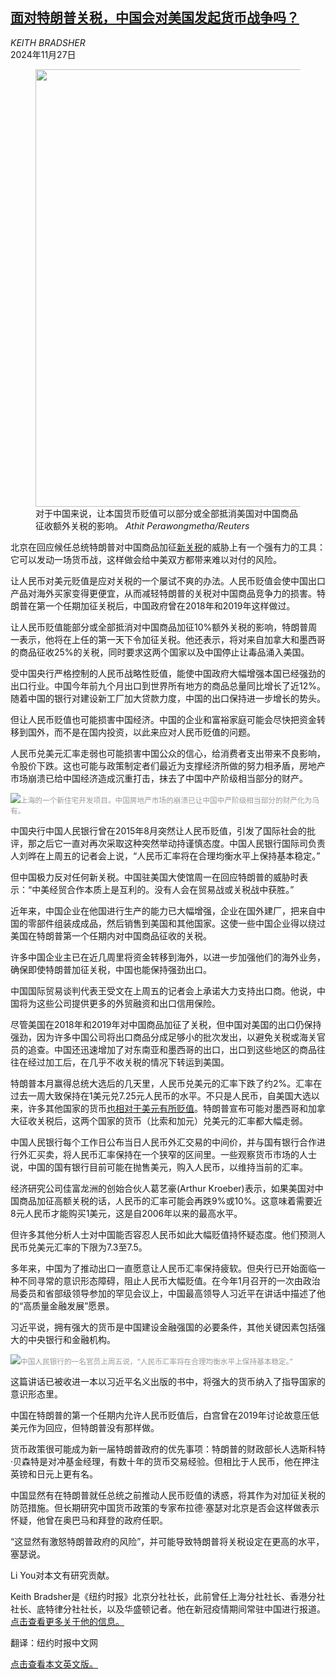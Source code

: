 <!--1732673221000-->
[面对特朗普关税，中国会对美国发起货币战争吗？](https://cn.nytimes.com/business/20241127/trump-tariffs-us-china-currency/)
------

<address>KEITH BRADSHER</address><time pudate="2024-11-27 09:41:38" datetime="2024-11-27 09:41:38">2024年11月27日</time><figure><img src="https://images.weserv.nl/?url=static01.nyt.com/images/2024/11/26/multimedia/26China-CurrencyWar-wvgb/26China-CurrencyWar-wvgb-master1050.jpg" width="1050" height="700"><figcaption>对于中国来说，让本国货币贬值可以部分或全部抵消美国对中国商品征收额外关税的影响。 <cite>Athit Perawongmetha/Reuters</cite></figcaption></figure><section><p>北京在回应候任总统特朗普对中国商品加征<a href="https://www.nytimes.com/2024/11/25/business/economy/trump-tariffs-canada-mexico-china.html">新关税</a>的威胁上有一个强有力的工具：它可以发动一场货币战，这样做会给中美双方都带来难以对付的风险。</p><p>让人民币对美元贬值是应对关税的一个屡试不爽的办法。人民币贬值会使中国出口产品对海外买家变得更便宜，从而减轻特朗普的关税对中国商品竞争力的损害。特朗普在第一个任期加征关税后，中国政府曾在2018年和2019年这样做过。</p><p>让人民币贬值能部分或全部抵消对中国商品加征10%额外关税的影响，特朗普周一表示，他将在上任的第一天下令加征关税。他还表示，将对来自加拿大和墨西哥的商品征收25%的关税，同时要求这两个国家以及中国停止让毒品涌入美国。</p><p>受中国央行严格控制的人民币战略性贬值，能使中国政府大幅增强本国已经强劲的出口行业。中国今年前九个月出口到世界所有地方的商品总量同比增长了近12%。随着中国的银行对建设新工厂加大贷款力度，中国的出口保持进一步增长的势头。</p><p>但让人民币贬值也可能损害中国经济。中国的企业和富裕家庭可能会尽快把资金转移到国外，而不是在国内投资，以此来应对人民币贬值的问题。</p><p>人民币兑美元汇率走弱也可能损害中国公众的信心，给消费者支出带来不良影响，令股价下跌。这也可能与政策制定者们最近为支撑经济所做的努力相矛盾，房地产市场崩溃已给中国经济造成沉重打击，抹去了中国中产阶级相当部分的财产。</p><p><img src="https://images.weserv.nl/?url=static01.nyt.com/images/2024/11/26/multimedia/26China-CurrencyWar-hvcb/26China-CurrencyWar-hvcb-master1050.jpg"><small style="color: #999;">上海的一个新住宅开发项目。中国房地产市场的崩溃已让中国中产阶级相当部分的财产化为乌有。</small></p><p>中国央行中国人民银行曾在2015年8月突然让人民币贬值，引发了国际社会的批评，那之后它一直对再次采取这种突然举动持谨慎态度。中国人民银行国际司负责人刘晔在上周五的记者会上说，“人民币汇率将在合理均衡水平上保持基本稳定。”</p><p>但中国极力反对任何新关税。中国驻美国大使馆周一在回应特朗普的威胁时表示：“中美经贸合作本质上是互利的。没有人会在贸易战或关税战中获胜。”</p><p>近年来，中国企业在他国进行生产的能力已大幅增强，企业在国外建厂，把来自中国的零部件组装成成品，然后销售到美国和其他国家。这使一些中国企业得以绕过美国在特朗普第一个任期内对中国商品征收的关税。</p><p>许多中国企业主已在近几周里将资金转移到海外，以进一步加强他们的海外业务，确保即使特朗普加征关税，中国也能保持强劲出口。</p><p>中国国际贸易谈判代表王受文在上周五的记者会上承诺大力支持出口商。他说，中国将为这些公司提供更多的外贸融资和出口信用保险。</p><p>尽管美国在2018年和2019年对中国商品加征了关税，但中国对美国的出口仍保持强劲，因为许多中国公司将出口商品分成足够小的批次发出，以避免关税或海关官员的追查。中国还迅速增加了对东南亚和墨西哥的出口，出口到这些地区的商品往往在经过加工后，在几乎不收关税的情况下转运到美国。</p><p>特朗普本月赢得总统大选后的几天里，人民币兑美元的汇率下跌了约2%。汇率在过去一周大致保持在1美元兑7.25元人民币的水平。不只是人民币，自美国大选以来，许多其他国家的货币<a href="https://www.nytimes.com/2024/11/14/business/strong-dollar-trump.html">也相对于美元有所贬值</a>。特朗普宣布可能对墨西哥和加拿大征收关税后，这两个国家的货币（比索和加元）兑美元的汇率都大幅走弱。</p><p>中国人民银行每个工作日公布当日人民币外汇交易的中间价，并与国有银行合作进行外汇买卖，将人民币汇率保持在一个狭窄的区间里。一些观察货币市场的人士说，中国的国有银行目前可能在抛售美元，购入人民币，以维持当前的汇率。</p><p>经济研究公司佳富龙洲的创始合伙人葛艺豪(Arthur Kroeber)表示，如果美国对中国商品加征高额关税的话，人民币的汇率可能会再跌9%或10%。这意味着需要近8元人民币才能购买1美元，这是自2006年以来的最高水平。</p><p>但许多其他分析人士对中国能否容忍人民币如此大幅贬值持怀疑态度。他们预测人民币兑美元汇率的下限为7.3至7.5。</p><p>多年来，中国为了推动出口一直愿意让人民币汇率保持疲软。但央行已开始面临一种不同寻常的意识形态障碍，阻止人民币大幅贬值。在今年1月召开的一次由政治局委员和省部级领导参加的罕见会议上，中国最高领导人习近平在讲话中描述了他的“高质量金融发展”愿景。</p><p>习近平说，拥有强大的货币是中国建设金融强国的必要条件，其他关键因素包括强大的中央银行和金融机构。</p><p><img src="https://images.weserv.nl/?url=static01.nyt.com/images/2024/11/26/multimedia/26China-CurrencyWar-htbg/26China-CurrencyWar-htbg-master1050.jpg"><small style="color: #999;">中国人民银行的一名官员上周五说，“人民币汇率将在合理均衡水平上保持基本稳定。”</small></p><p>这篇讲话已被收进一本以习近平名义出版的书中，将强大的货币纳入了指导国家的意识形态里。</p><p>中国在特朗普的第一个任期内允许人民币贬值后，白宫曾在2019年讨论故意压低美元作为回应，但特朗普没有那样做。</p><p>货币政策很可能成为新一届特朗普政府的优先事项：特朗普的财政部长人选斯科特·贝森特是对冲基金经理，有数十年的货币交易经验。但相比于人民币，他在押注英镑和日元上更有名。</p><p>中国显然有在特朗普就任总统之前推动人民币贬值的诱惑，将其作为对加征关税的防范措施。但长期研究中国货币政策的专家布拉德·塞瑟对北京是否会这样做表示怀疑，他曾在奥巴马和拜登的政府任职。</p><p>“这显然有激怒特朗普政府的风险”，并可能导致特朗普将关税设定在更高的水平，塞瑟说。</p></section><footer><p>Li You对本文有研究贡献。</p><p>Keith Bradsher是《纽约时报》北京分社社长，此前曾任上海分社社长、香港分社社长、底特律分社社长，以及华盛顿记者。他在新冠疫情期间常驻中国进行报道。 <a rel="nofollow" target="_blank" href="https://www.nytimes.com/by/keith-bradsher">点击查看更多关于他的信息。</a></p><p>翻译：纽约时报中文网</p><p><a rel="nofollow" target="_blank" href="https://www.nytimes.com/2024/11/26/business/trump-tariffs-us-china-currency.html">点击查看本文英文版。</a></p></footer>
